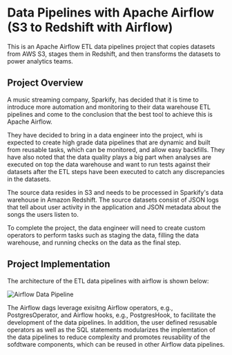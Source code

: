 # Data Pipelines with Apache Airflow (S3 to Redshift with Airflow)

This is an Apache Airflow ETL data pipelines project that copies datasets from AWS S3, stages them in Redshift, and then transforms the datasets to power analytics teams.

## Project Overview
A music streaming company, Sparkify, has decided that it is time to introduce more automation and monitoring to their data warehouse ETL pipelines and come to the conclusion that the best tool to achieve this is Apache Airflow.

They have decided to bring in a data engineer into the project, whi is expected to create high grade data pipelines that are dynamic and built from reusable tasks, which can be monitored, and allow easy backfills. They have also noted that the data quality plays a big part when analyses are executed on top the data warehouse and want to run tests against their datasets after the ETL steps have been executed to catch any discrepancies in the datasets.

The source data resides in S3 and needs to be processed in Sparkify's data warehouse in Amazon Redshift. The source datasets consist of JSON logs that tell about user activity in the application and JSON metadata about the songs the users listen to.

To complete the project, the data engineer will need to create custom operators to perform tasks such as staging the data, filling the data warehouse, and running checks on the data as the final step.

## Project Implementation
The architecture of the ETL data pipelines with airflow is shown below:

![Airflow Data Pipeline](https://user-images.githubusercontent.com/24963911/220166114-a55b0668-859d-4d55-925f-180ad0df1958.png)

The Airflow dags leverage exisitng Airflow operators, e.g., PostgresOperator, and Airflow hooks, e.g., PostgresHook, to facilitate the development of the data pipelines. In addition, the user defined resusable operators as well as the SQL statements modularizes the implemtation of the data pipelines to reduce complexity and promotes reusability of the sofdtware components, which can be reused in other Airflow data pipelines.

